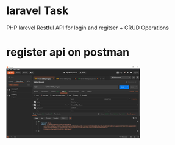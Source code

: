 # laravel Task
PHP larevel Restful API for login and regitser + CRUD Operations
 
<p align="center">
<h1>register api on postman</h1>
  <img src="./screenshoots/register.JPG" width="350" title="register api on postman">
  
</p>
